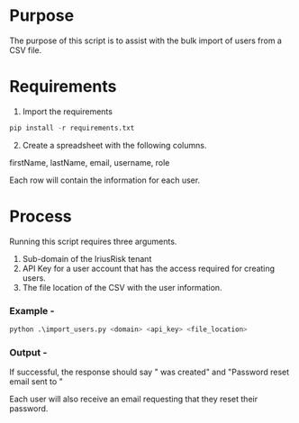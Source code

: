 # Purpose 

The purpose of this script is to assist with the bulk import of users from a CSV file. 

# Requirements

1. Import the requirements

```python
pip install -r requirements.txt
```
2. Create a spreadsheet with the following columns. 

firstName, lastName, email, username, role

Each row will contain the information for each user. 

# Process

Running this script requires three arguments. 

1. Sub-domain of the IriusRisk tenant
2. API Key for a user account that has the access required for creating users. 
3. The file location of the CSV with the user information. 

### Example - 
```python
python .\import_users.py <domain> <api_key> <file_location>
```

### Output - 
If successful, the response should say "<username> was created" and "Password reset email sent to <username>"

Each user will also receive an email requesting that they reset their password. 